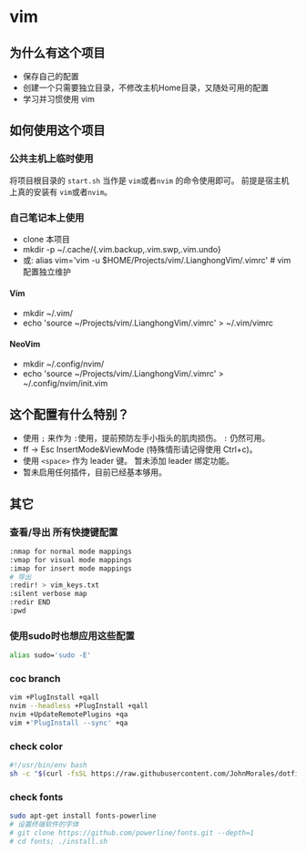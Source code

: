 # vim

## 为什么有这个项目
- 保存自己的配置
- 创建一个只需要独立目录，不修改主机Home目录，又随处可用的配置
- 学习并习惯使用 vim

## 如何使用这个项目
### 公共主机上临时使用
将项目根目录的 `start.sh` 当作是 `vim`或者`nvim` 的命令使用即可。
前提是宿主机上真的安装有 `vim`或者`nvim`。
### 自己笔记本上使用
- clone 本项目
- mkdir -p ~/.cache/{.vim.backup,.vim.swp,.vim.undo}
- 或: alias vim='vim -u $HOME/Projects/vim/.LianghongVim/.vimrc' # vim 配置独立维护
#### Vim
- mkdir ~/.vim/
- echo 'source ~/Projects/vim/.LianghongVim/.vimrc' > ~/.vim/vimrc
#### NeoVim
- mkdir ~/.config/nvim/
- echo 'source ~/Projects/vim/.LianghongVim/.vimrc' > ~/.config/nvim/init.vim

## 这个配置有什么特别？
- 使用 `;` 来作为 `:`使用，提前预防左手小指头的肌肉损伤。  `:` 仍然可用。
- ff -> Esc InsertMode&ViewMode (特殊情形请记得使用 Ctrl+c)。
- 使用 `<space>` 作为 leader 键。 暂未添加 leader 绑定功能。
- 暂未启用任何插件，目前已经基本够用。

## 其它
### 查看/导出 所有快捷键配置
```bash
:nmap for normal mode mappings
:vmap for visual mode mappings
:imap for insert mode mappings
# 导出
:redir! > vim_keys.txt
:silent verbose map
:redir END
:pwd
```
### 使用sudo时也想应用这些配置
```bash
alias sudo='sudo -E'
```



### coc branch
```bash
vim +PlugInstall +qall
nvim --headless +PlugInstall +qall
nvim +UpdateRemotePlugins +qa
vim +'PlugInstall --sync' +qa
```

### check color
```bash
#!/usr/bin/env bash
sh -c "$(curl -fsSL https://raw.githubusercontent.com/JohnMorales/dotfiles/master/colors/24-bit-color.sh)"
```

### check fonts
```bash
sudo apt-get install fonts-powerline
# 设置终端软件的字体
# git clone https://github.com/powerline/fonts.git --depth=1
# cd fonts; ./install.sh
```
